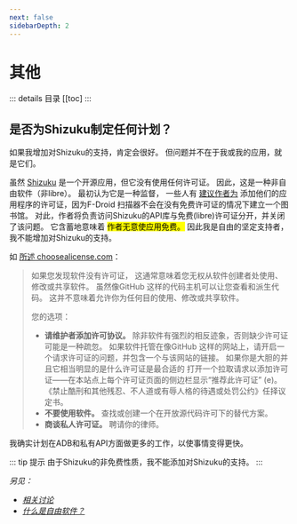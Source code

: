 ```yaml
---
next: false
sidebarDepth: 2
---
```


# 其他

::: details 目录
[[toc]
:::

## 是否为Shizuku制定任何计划？
如果我增加对Shizuku的支持，肯定会很好。 但问题并不在于我或我的应用，就是它们。

虽然 [Shizuku][shizuku] 是一个开源应用，但它没有使用任何许可证。 因此，这是一种非自由软件（非libre）。 最初认为它是一种监督， 一些人有 [建议作者为][shizuku_56] 添加他们的应用程序的许可证，因为F-Droid 扫描器不会在没有免费许可证的情况下建立一个图书馆。 对此，作者将负责访问Shizuku的API库与免费(libre)许可证分开，并关闭了该问题。 它含蓄地意味着 <mark>作者无意使应用免费。</mark> 因此我是自由的坚定支持者，我不能增加对Shizuku的支持。

如 [所述 choosealicense.com][cal]：
> 如果您发现软件没有许可证， 这通常意味着您无权从软件创建者处使用、修改或共享软件。 虽然像GitHub 这样的代码主机可以让您查看和派生代码。 这并不意味着允许你为任何目的使用、修改或共享软件。
> 
> 您的选项：
> - **请维护者添加许可协议。** 除非软件有强烈的相反迹象，否则缺少许可证可能是一种疏忽。 如果软件托管在像GitHub 这样的网站上，请开启一个请求许可证的问题，并包含一个与该网站的链接。 如果你是大胆的并且它相当明显的是什么许可证是最合适的 打开一个拉取请求以添加许可证——在本站点上每个许可证页面的侧边栏显示“推荐此许可证” (e)。 《禁止酷刑和其他残忍、不人道或有辱人格的待遇或处罚公约》任择议定书。
> - **不要使用软件。** 查找或创建一个在开放源代码许可下的替代方案。
> - **商谈私人许可证。** 聘请你的律师。

我确实计划在ADB和私有API方面做更多的工作，以使事情变得更快。

::: tip 提示
由于Shizuku的非免费性质，我不能添加对Shizuku的支持。 
:::

_另见：_
- _[相关讨论][shizuku_discussion]_
- _[什么是自由软件？][free_sw]_

[shizuku]: https://shizuku.rikka.app
[shizuku_56]: https://github.com/RikkaApps/Shizuku/issues/56
[cal]: https://choosealicense.com/no-permission/
[shizuku_discussion]: https://github.com/MuntashirAkon/AppManager/issues/55
[free_sw]: https://www.gnu.org/philosophy/free-sw.html
